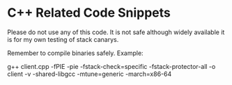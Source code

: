 # C++ Related Code Snippets

Please do not use any of this code. It is not safe although widely available it is for my own testing of stack canarys.

Remember to compile binaries safely.
Example:

g++ client.cpp -fPIE -pie -fstack-check=specific -fstack-protector-all -o client -v -shared-libgcc -mtune=generic -march=x86-64
